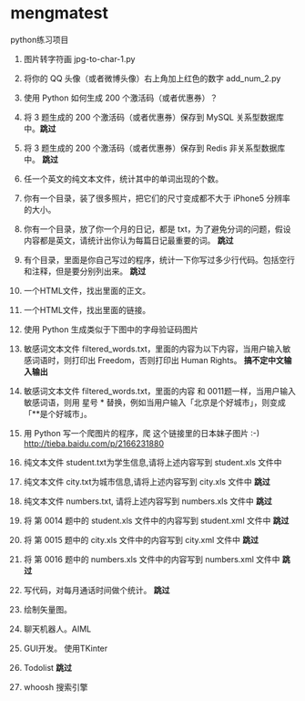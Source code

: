 # mengmatest

python练习项目

1. 图片转字符画 jpg-to-char-1.py

2. 将你的 QQ 头像（或者微博头像）右上角加上红色的数字 add_num_2.py

3. 使用 Python 如何生成 200 个激活码（或者优惠券）？

4. 将 3 题生成的 200 个激活码（或者优惠券）保存到 MySQL 关系型数据库中。__跳过__

5. 将 3 题生成的 200 个激活码（或者优惠券）保存到 Redis 非关系型数据库中。 __跳过__

6. 任一个英文的纯文本文件，统计其中的单词出现的个数。

7. 你有一个目录，装了很多照片，把它们的尺寸变成都不大于 iPhone5 分辨率的大小。

8. 你有一个目录，放了你一个月的日记，都是 txt，为了避免分词的问题，假设内容都是英文，请统计出你认为每篇日记最重要的词。 __跳过__

9. 有个目录，里面是你自己写过的程序，统计一下你写过多少行代码。包括空行和注释，但是要分别列出来。 __跳过__

10.  一个HTML文件，找出里面的正文。

11. 一个HTML文件，找出里面的链接。

12. 使用 Python 生成类似于下图中的字母验证码图片

13. 敏感词文本文件 filtered_words.txt，里面的内容为以下内容，当用户输入敏感词语时，则打印出 Freedom，否则打印出 Human Rights。 __搞不定中文输入输出__

14. 敏感词文本文件 filtered_words.txt，里面的内容 和 0011题一样，当用户输入敏感词语，则用 星号 * 替换，例如当用户输入「北京是个好城市」，则变成「**是个好城市」。

15. 用 Python 写一个爬图片的程序，爬 这个链接里的日本妹子图片 :-) http://tieba.baidu.com/p/2166231880

16. 纯文本文件 student.txt为学生信息,请将上述内容写到 student.xls 文件中

17. 纯文本文件 city.txt为城市信息,请将上述内容写到 city.xls 文件中  __跳过__

18. 纯文本文件 numbers.txt, 请将上述内容写到 numbers.xls 文件中 __跳过__

19. 将 第 0014 题中的 student.xls 文件中的内容写到 student.xml 文件中 __跳过__

20. 将 第 0015 题中的 city.xls 文件中的内容写到 city.xml 文件中 __跳过__

21. 将 第 0016 题中的 numbers.xls 文件中的内容写到 numbers.xml 文件中 __跳过__

22. 写代码，对每月通话时间做个统计。 __跳过__

23. 绘制矢量图。

24. 聊天机器人。AIML

25. GUI开发。 使用TKinter

26. Todolist __跳过__

27. whoosh 搜索引擎